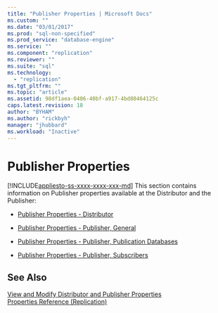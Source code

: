 ```yaml
---
title: "Publisher Properties | Microsoft Docs"
ms.custom: ""
ms.date: "03/01/2017"
ms.prod: "sql-non-specified"
ms.prod_service: "database-engine"
ms.service: ""
ms.component: "replication"
ms.reviewer: ""
ms.suite: "sql"
ms.technology: 
  - "replication"
ms.tgt_pltfrm: ""
ms.topic: "article"
ms.assetid: 98df1aea-0406-40bf-a917-4bd80464125c
caps.latest.revision: 18
author: "BYHAM"
ms.author: "rickbyh"
manager: "jhubbard"
ms.workload: "Inactive"
---
```

# Publisher Properties
[!INCLUDE[appliesto-ss-xxxx-xxxx-xxx-md](../../includes/appliesto-ss-xxxx-xxxx-xxx-md.md)]
  This section contains information on Publisher properties available at the Distributor and the Publisher:  
  
-   [Publisher Properties - Distributor](../../relational-databases/replication/publisher-properties-distributor.md)  
  
-   [Publisher Properties - Publisher, General](../../relational-databases/replication/publisher-properties-publisher-general.md)  
  
-   [Publisher Properties - Publisher, Publication Databases](../../relational-databases/replication/publisher-properties-publisher-publication-databases.md)  
  
-   [Publisher Properties - Publisher, Subscribers](../../relational-databases/replication/publisher-properties-publisher-subscribers.md)  
  
## See Also  
 [View and Modify Distributor and Publisher Properties](../../relational-databases/replication/view-and-modify-distributor-and-publisher-properties.md)   
 [Properties Reference &#40;Replication&#41;](../../relational-databases/replication/properties-reference-replication.md)  
  
  

